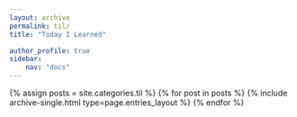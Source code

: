 ```yaml
---
layout: archive
permalink: til/
title: "Today I Learned"

author_profile: true
sidebar:
    nav: "docs"
---
```


{% assign posts = site.categories.til %}
{% for post in posts %}
{% include archive-single.html type=page.entries_layout %}
{% endfor %}
